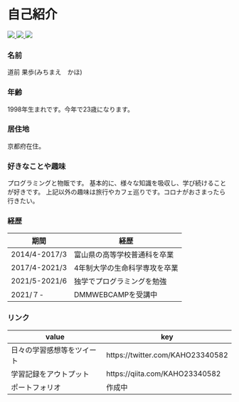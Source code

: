 # 自己紹介

<a href="https://github.com/michimichi2021/github-readme-stats">
  <img src="https://github-readme-stats.vercel.app/api?username=michimichi2021&show_icons=true&theme=cobalt" />
</a>
<a href="https://github.com/michimichi2021/github-readme-stats">
  <img src="https://github-readme-stats.vercel.app/api/top-langs/?username=michimichi2021&theme=cobalt" />
</a>

<a href="https://github.com/michimichi2021" target="_blank">
  <img src="https://grass-graph.works/images/michimichi2021.png?rotate=0">
</a>




### 名前
道前 果歩(みちまえ　かほ)

### 年齢
1998年生まれです。今年で23歳になります。

### 居住地
京都府在住。

### 好きなことや趣味
プログラミングと物販です。
基本的に、様々な知識を吸収し、学び続けることが好きです。
上記以外の趣味は旅行やカフェ巡りです。コロナがおさまったら行きたい。

### 経歴
<table>
  <thead>
    <th>期間</th>
    <th>経歴</th>
  </thead>
  <tbody>
    <tr>
    <td>2014/4-2017/3</td><td>富山県の高等学校普通科を卒業</td>
    </tr>
    <tr>
    <td>2017/4-2021/3</td><td>4年制大学の生命科学専攻を卒業</td>
    </tr>
    <tr>
    <td>2021/5-2021/6</td><td>独学でプログラミングを勉強</td>
    </tr>
    <tr>
    <td>2021/７-</td><td>DMMWEBCAMPを受講中</td>
    </tr>
  </tbody>
</table>

### リンク
<table>
  <thead>
    <th>value</th>
    <th>key</th>
  </thead>
  <tbody>
    <tr>
    <td>日々の学習感想等をツイート</td><td>https://twitter.com/KAHO23340582</td>
    </tr>
    <tr>
    <td>学習記録をアウトプット</td><td>https://qiita.com/KAHO23340582</td>
    </tr>
    <tr>
    <td>ポートフォリオ</td><td>作成中</td>
    </tr>
  </tbody>
</table>







<!--
**michimichi2021/michimichi2021** is a ✨ _special_ ✨ repository because its `README.md` (this file) appears on your GitHub profile.

Here are some ideas to get you started:

- 🔭 I’m currently working on ...
- 🌱 I’m currently learning ...
- 👯 I’m looking to collaborate on ...
- 🤔 I’m looking for help with ...
- 💬 Ask me about ...
- 📫 How to reach me: ...
- 😄 Pronouns: ...
- ⚡ Fun fact: ...
-->
